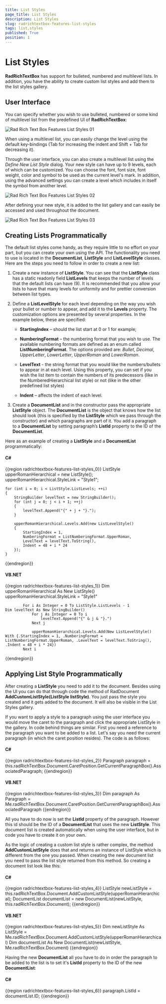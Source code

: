 ```yaml
---
title: List Styles
page_title: List Styles
description: List Styles
slug: radrichtextbox-features-list-styles
tags: list,styles
published: True
position: 1
---
```


# List Styles



__RadRichTextBox__ has support for bulleted, numbered and multilevel lists. In addition, you have the ability to create custom list styles and add them to the list styles gallery.

## User Interface

You can specify whether you wish to use bulleted, numbered or some kind of multilevel list from the predefined UI of __RadRichTextBox__:

![Rad Rich Text Box Features List Styles 01](images/RadRichTextBox_Features_List_Styles_01.png)

When using a multilevel list, you can easily change the level using the default key-bindings (Tab for increasing the indent and Shift + Tab for decreasing it).

Through the user interface, you can also create a multilevel list using the *Define New List Style* dialog. Your new style can have up to 9 levels, each of which can be customized. You can choose the font, font size, font weight, color and symbol to be used as the current level's mark. In addition, using the advanced settings you can create a level which includes in itself the symbol from another level.

![Rad Rich Text Box Features List Styles 02](images/RadRichTextBox_Features_List_Styles_02.png)

After defining your new style, it is added to the list gallery and can easily be accessed and used throughout the document.

![Rad Rich Text Box Features List Styles 03](images/RadRichTextBox_Features_List_Styles_03.png)

## Creating Lists Programmatically

The default list styles come handy, as they require little to no effort on your part, but you can create your own using the API. The functionality you need to use is located in the __DocumentList__, __ListStyle__ and __ListLevelStyle__ classes. Here are the steps you need to follow in order to create a new list:

1. Create a new instance of __ListStyle__. You can see that the __ListStyle__ class has a static readonly field __ListLevels__ that keeps the number of levels that the default lists can have (9). It is recommended that you allow your lists to have that many levels for uniformity and for prettier conversion between list types.

1. Define a __ListLevelStyle__ for each level depending on the way you wish your bullet or number to appear, and add it to the __Levels__ property. The customization options are presented by several properties. In the example below, these are specified:

    * __StartingIndex__ – should the list start at 0 or 1 for example;

    * __NumberingFormat__ – the numbering format that you wish to use. The available numbering formats are defined as an enum called __ListNumberingFormat__. The options provided are: *Bullet*, *Decimal*, *UpperLetter*, *LowerLetter*, *UpperRoman* and *LowerRoman*.

    * __LevelText__ - the string format that you would like the numbers/bullets to appear in at each level. Using this property, you can set if you wish the list item to contain the numbers of its predecessors (like in the NumberedHierarchical list style) or not (like in the other predefined list styles)

    * __Indent__ – affects the indent of each level.

1. Create a __DocumentList__ and in the constructor pass the appropriate __ListStyle__ object. The __DocumentList__ is the object that knows how the list should look (this is specified by the __ListStyle__ which we pass through the constructor) and which paragraphs are part of it. You add a paragraph to a __DocumentList__ by setting paragraph’s __ListId__ property to the ID of the __DocumentList__.

Here as an example of creating a __ListStyle__ and a __DocumentList__ programmatically:

#### __C#__

{{region radrichtextbox-features-list-styles_0}}
	ListStyle upperRomanHierarchical = new ListStyle();
	upperRomanHierarchical.StyleLink = "Style1";
	
	for (int i = 0; i < ListStyle.ListLevels; ++i)
	{
		StringBuilder levelText = new StringBuilder();
		for (int j = 0; j < i + 1; ++j)
		{
			levelText.Append("{" + j + "}.");
		}
	
		upperRomanHierarchical.Levels.Add(new ListLevelStyle()
		{
			StartingIndex = 1,
			NumberingFormat = ListNumberingFormat.UpperRoman,
			LevelText = levelText.ToString(),
			Indent = 48 + i * 24
		});
	}
{{endregion}}



#### __VB.NET__

{{region radrichtextbox-features-list-styles_1}}
    Dim upperRomanHierarchical As New ListStyle()
			upperRomanHierarchical.StyleLink = "Style1"

			For i As Integer = 0 To ListStyle.ListLevels - 1
    Dim levelText As New StringBuilder()
				For j As Integer = 0 To i
					levelText.Append("{" & j & "}.")
				Next j

				upperRomanHierarchical.Levels.Add(New ListLevelStyle() With {.StartingIndex = 1, .NumberingFormat = ListNumberingFormat.UpperRoman, .LevelText = levelText.ToString(), .Indent = 48 + i * 24})
			Next i
{{endregion}}



## Applying List Style Programmatically

After creating a __ListStyle__ you need to add it to the document. Besides using the UI you can do that through code the method of RadDocument __AddCustomListStyle(ListStyle	listStyle)__. You just pass the style you created and it gets added to the document. It will also be visible in the List Styles gallery.

If you want to apply a style to a paragraph using the user interface you would move the caret to the paragraph and click the appropriate ListStyle in the gallery. In code behind things are similar. First you need a reference to the paragraph you want to be added to a list. Let's say you need the current paragraph (in which the caret position resides). The code is as follows:

#### __C#__

{{region radrichtextbox-features-list-styles_2}}
	Paragraph paragraph = this.radRichTextBox.Document.CaretPosition.GetCurrentParagraphBox().AssociatedParagraph;
{{endregion}}



#### __VB.NET__

{{region radrichtextbox-features-list-styles_3}}
    Dim paragraph As Paragraph = Me.radRichTextBox.Document.CaretPosition.GetCurrentParagraphBox().AssociatedParagraph
{{endregion}}



All you have to do now is set the __ListId__ property of the paragraph. However this id should be the ID of a __DocumentList__ that uses the new __ListStyle__. This document list is created automatically when using the user interface, but in code you have to create it on your own.

As the logic of creating a custom list style is rather complex, the method __AddCustomListStyle__ does that and returns an instance of ListStyle which is different from the one you passed. When creating the new document list you need to pass the list style returned from this method. So creating a document list look like this:

#### __C#__

{{region radrichtextbox-features-list-styles_4}}
	ListStyle newListStyle = this.radRichTextBox.Document.AddCustomListStyle(upperRomanHierarchical);
	DocumentList documentList = new DocumentList(newListStyle, this.radRichTextBox.Document);
{{endregion}}



#### __VB.NET__

{{region radrichtextbox-features-list-styles_5}}
    Dim newListStyle As ListStyle = Me.radRichTextBox.Document.AddCustomListStyle(upperRomanHierarchical)
    Dim documentList As New DocumentList(newListStyle, Me.radRichTextBox.Document)
{{endregion}}



Having the new __DocumentList__ all you have to do in order the paragraph to be added to the list is to set it's __ListId__ property to the ID of the new __DocumentList__:

#### __C#__

{{region radrichtextbox-features-list-styles_6}}
	paragraph.ListId = documentList.ID;
{{endregion}}


